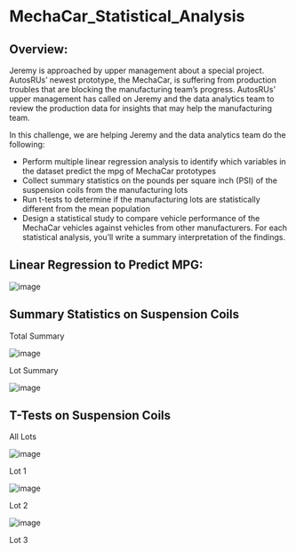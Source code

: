 # MechaCar_Statistical_Analysis

## Overview:
Jeremy is approached by upper management about a special project. AutosRUs’ newest prototype, the MechaCar, is suffering from production troubles that are blocking the manufacturing team’s progress. AutosRUs’ upper management has called on Jeremy and the data analytics team to review the production data for insights that may help the manufacturing team.

In this challenge, we are helping Jeremy and the data analytics team do the following:

  - Perform multiple linear regression analysis to identify which variables in the dataset predict the mpg of MechaCar prototypes
  - Collect summary statistics on the pounds per square inch (PSI) of the suspension coils from the manufacturing lots
  - Run t-tests to determine if the manufacturing lots are statistically different from the mean population
  - Design a statistical study to compare vehicle performance of the MechaCar vehicles against vehicles from other manufacturers. For each statistical analysis, you’ll
   write a summary interpretation of the findings.

## Linear Regression to Predict MPG:
![image](https://user-images.githubusercontent.com/108709071/195501043-5bbf11ad-380b-4e41-9162-3128fb333e65.png)

## Summary Statistics on Suspension Coils

Total Summary

![image](https://user-images.githubusercontent.com/108709071/195502913-1eb3cbcf-ec78-4f2d-b4d3-72a031f9d524.png)

Lot Summary

![image](https://user-images.githubusercontent.com/108709071/195503012-a446e6a0-a5f2-4026-8a00-f4ea7e4968c5.png)

## T-Tests on Suspension Coils

All Lots

![image](https://user-images.githubusercontent.com/108709071/195504454-781d45b3-e03b-496c-9a9f-ae98259ece3b.png)

Lot 1

![image](https://user-images.githubusercontent.com/108709071/195504511-e622122e-c7af-4bf3-8bc6-7092f3dc8dc8.png)

Lot 2

![image](https://user-images.githubusercontent.com/108709071/195504557-14d85b9e-3ebe-47ba-b44a-4600445ebc73.png)

Lot 3
